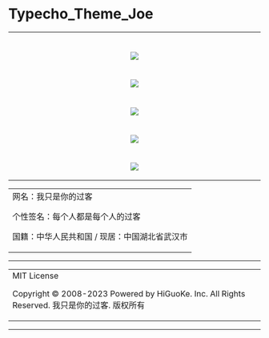 # Typecho_Theme_Joe

---

<h1 align="center">
  <img src="https://cdn.jsdelivr.net/gh/wlc743859910/Typecho_Theme_Joe/img/gh-readme-header.webp">
</h1>

<h1 align="center">
  <img src="https://cdn.jsdelivr.net/gh/wlc743859910/Typecho_Theme_Joe/img/template.webp">
</h1>

<h1 align="center">
  <img src="https://cdn.jsdelivr.net/gh/wlc743859910/Typecho_Theme_Joe/img/1424469275.webp">
</h1>

<h1 align="center">
  <img src="https://cdn.jsdelivr.net/gh/wlc743859910/Typecho_Theme_Joe/img/fbCScVCQ.webp">
</h1>

<h1 align="center">
  <img src="https://cdn.jsdelivr.net/gh/wlc743859910/Typecho_Theme_Joe/img/programmer.webp">
</h1>

---

<table>
    <tr>
        <td >
网名：我只是你的过客

个性签名：每个人都是每个人的过客

国籍：中华人民共和国 / 现居：中国湖北省武汉市
        </center>
        </td>
    </tr>
</table>

---

<table>
    <tr>
        <td >
MIT License

Copyright © 2008-2023 Powered by HiGuoKe. Inc. All Rights Reserved. 我只是你的过客. 版权所有
        </center>
        </td>
    </tr>
</table>

---

